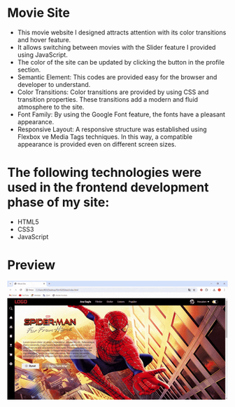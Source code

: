 # Movie Site

- This movie website I designed attracts attention with its color transitions and hover feature. 
- It allows switching between movies with the Slider feature I provided using JavaScript.
- The color of the site can be updated by clicking the button in the profile section.
- Semantic Element: This codes are provided easy for the browser and developer to understand.
- Color Transitions: Color transitions are provided by using CSS and transition properties. These transitions add a modern and fluid atmosphere to the site.
- Font Family: By using the Google Font feature, the fonts have a pleasant appearance.
- Responsive Layout: A responsive structure was established using Flexbox ve Media Tags techniques. In this way, a compatible appearance is provided even on different screen sizes.

# The following technologies were used in the frontend development phase of my site:

- HTML5
- CSS3
- JavaScript

# Preview

![](Movie.gif)


